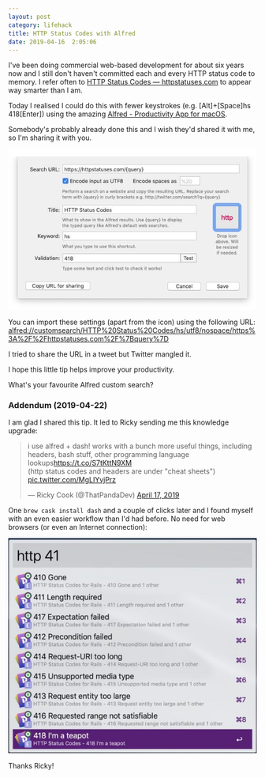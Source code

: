 ```yaml
---
layout: post
category: lifehack
title: HTTP Status Codes with Alfred
date: 2019-04-16  2:05:06
---
```


I've been doing commercial web-based development for about six years now and I still don't haven't committed each and every HTTP status code to memory. I refer often to [HTTP Status Codes &mdash; httpstatuses.com](https://httpstatuses.com) to appear way smarter than I am.

Today I realised I could do this with fewer keystrokes (e.g. [Alt]+[Space]hs 418[Enter]) using the amazing [Alfred - Productivity App for macOS](https://www.alfredapp.com/).

Somebody's probably already done this and I wish they'd shared it with me, so I'm sharing it with you.

![Alfred Custom Search](/images/2019-04-16-http-status-codes-with-alfred.jpg "Alfred Custom Search")

You can import these settings (apart from the icon) using the following URL: [alfred://customsearch/HTTP%20Status%20Codes/hs/utf8/nospace/https%3A%2F%2Fhttpstatuses.com%2F%7Bquery%7D](alfred://customsearch/HTTP%20Status%20Codes/hs/utf8/nospace/https%3A%2F%2Fhttpstatuses.com%2F%7Bquery%7D)

I tried to share the URL in a tweet but Twitter mangled it. 

I hope this little tip helps improve your productivity.

What's your favourite Alfred custom search?

### Addendum (2019-04-22)

I am glad I shared this tip. It led to Ricky sending me this knowledge upgrade:

<blockquote class="twitter-tweet" data-lang="en"><p lang="en" dir="ltr">i use alfred + dash! works with a bunch more useful things, including headers, bash stuff, other programming language lookups<a href="https://t.co/S7tKttN9XM">https://t.co/S7tKttN9XM</a><br>(http status codes and headers are under &quot;cheat sheets&quot;) <a href="https://t.co/MgLIYvjPrz">pic.twitter.com/MgLIYvjPrz</a></p>&mdash; Ricky Cook (@ThatPandaDev) <a href="https://twitter.com/ThatPandaDev/status/1118326449151205376?ref_src=twsrc%5Etfw">April 17, 2019</a></blockquote>

One `brew cask install dash` and a couple of clicks later and I found myself with an even easier workflow than I'd had before. No need for web browsers (or even an Internet connection):

![Alfred and Dash FTW](/images/2019-04-16-http-status-codes-with-alfred-and-dash.jpg "Alfred and Dash FTW")

Thanks Ricky!
